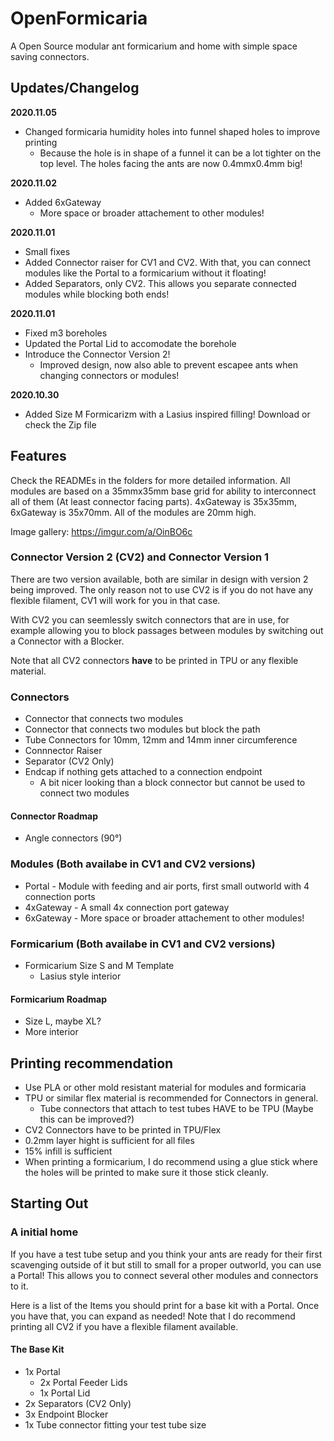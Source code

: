 # OpenFormicaria

A Open Source modular ant formicarium and home with simple space saving connectors.

## Updates/Changelog
**2020.11.05**
* Changed formicaria humidity holes into funnel shaped holes to improve printing
  * Because the hole is in shape of a funnel it can be a lot tighter on the top level. The holes facing the ants are now 0.4mmx0.4mm big!

**2020.11.02**
* Added 6xGateway
  * More space or broader attachement to other modules!

**2020.11.01**
* Small fixes
* Added Connector raiser for CV1 and CV2. With that, you can connect modules like the Portal to a formicarium without it floating! 
* Added Separators, only CV2. This allows you separate connected modules while blocking both ends!

**2020.11.01**
* Fixed m3 boreholes
* Updated the Portal Lid to accomodate the borehole
* Introduce the Connector Version 2!
  * Improved design, now also able to prevent escapee ants when changing connectors or modules!


**2020.10.30**
* Added Size M Formicarizm with a Lasius inspired filling! Download or check the Zip file

## Features
Check the READMEs in the folders for more detailed information.
All modules are based on a 35mmx35mm base grid for ability to interconnect all of them (At least connector facing parts). 4xGateway is 35x35mm, 6xGateway is 35x70mm. All of the modules are 20mm high.

Image gallery: https://imgur.com/a/OinBO6c

### Connector Version 2 (CV2) and Connector Version 1
There are two version available, both are similar in design with version 2 being improved. The only reason not to use CV2 is if you do not have any flexible filament, CV1 will work for you in that case.

With CV2 you can seemlessly switch connectors that are in use, for example allowing you to block passages between modules by switching out a Connector with a Blocker.

Note that all CV2 connectors **have** to be printed in TPU or any flexible material.

### Connectors
* Connector that connects two modules
* Connector that connects two modules but block the path
* Tube Connectors for 10mm, 12mm and 14mm inner circumference
* Connnector Raiser
* Separator (CV2 Only)
* Endcap if nothing gets attached to a connection endpoint
  * A bit nicer looking than a block connector but cannot be used to connect two modules

#### Connector Roadmap
* Angle connectors (90°)

### Modules (Both availabe in CV1 and CV2 versions)
* Portal - Module with feeding and air ports, first small outworld with 4 connection ports
* 4xGateway - A small 4x connection port gateway
* 6xGateway - More space or broader attachement to other modules!

### Formicarium (Both availabe in CV1 and CV2 versions)
* Formicarium Size S and M Template
  * Lasius style interior

#### Formicarium Roadmap
* Size L, maybe XL?
* More interior

## Printing recommendation
* Use PLA or other mold resistant material for modules and formicaria
* TPU or similar flex material is recommended for Connectors in general.
  * Tube connectors that attach to test tubes HAVE to be TPU (Maybe this can be improved?)
* CV2 Connectors have to be printed in TPU/Flex
* 0.2mm layer hight is sufficient for all files
* 15% infill is sufficient
* When printing a formicarium, I do recommend using a glue stick where the holes will be printed to make sure it those stick cleanly.

## Starting Out

### A initial home

If you have a test tube setup and you think your ants are ready for their first scavenging outside of it but still to small for a proper outworld, you can use a Portal! This allows you to connect several other modules and connectors to it.

Here is a list of the Items you should print for a base kit with a Portal. Once you have that, you can expand as needed!
Note that I do recommend printing all CV2 if you have a flexible filament available.

#### The Base Kit
* 1x Portal
  * 2x Portal Feeder Lids
  * 1x Portal Lid
* 2x Separators (CV2 Only)
* 3x Endpoint Blocker
* 1x Tube connector fitting your test tube size